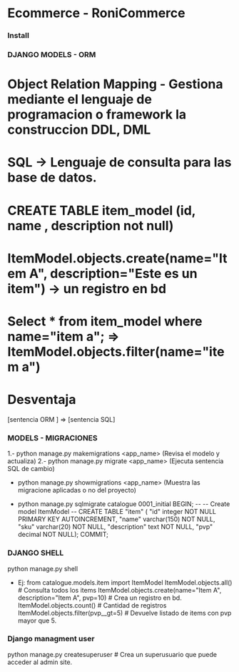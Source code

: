 # Ecommerce - RoniCommerce

### Install

### DJANGO MODELS - ORM

# Object Relation Mapping - Gestiona mediante el lenguaje de programacion o framework la construccion DDL, DML
# SQL -> Lenguaje de consulta para las base de datos.
# CREATE TABLE item_model (id, name , description not null)
# ItemModel.objects.create(name="Item A", description="Este es un item") -> un registro en bd
# Select * from item_model where name="item a"; => ItemModel.objects.filter(name="item a")

# Desventaja
[sentencia ORM ] => [sentencia SQL]

### MODELS - MIGRACIONES
1.- python manage.py makemigrations <app_name>  (Revisa el modelo y actualiza)
2.- python manage.py migrate <app_name>         (Ejecuta sentencia SQL de cambio)

- python manage.py showmigrations <app_name>    (Muestra las migracione aplicadas o no del proyecto)

- python manage.py sqlmigrate catalogue 0001_initial
BEGIN;
--
-- Create model ItemModel
--
CREATE TABLE "item" (
"id" integer NOT NULL PRIMARY KEY AUTOINCREMENT,
"name" varchar(150) NOT NULL,
"sku" varchar(20) NOT NULL,
"description" text NOT NULL,
"pvp" decimal NOT NULL);
COMMIT;

### DJANGO SHELL
python manage.py shell

- Ej:
from catalogue.models.item import ItemModel
ItemModel.objects.all()                 # Consulta todos los items
ItemModel.objects.create(name="Item A", description="Item A", pvp=10)  # Crea un registro en bd.
ItemModel.objects.count()               # Cantidad de registros
ItemModel.objects.filter(pvp__gt=5)     # Devuelve listado de items con pvp mayor que 5.

### Django managment user
python manage.py createsuperuser # Crea un superusuario que puede acceder al admin site.